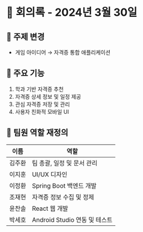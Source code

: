 # 📅 회의록 - 2024년 3월 30일

## 🔄 주제 변경
- 게임 아이디어 → 자격증 통합 애플리케이션

## 🧩 주요 기능
1. 학과 기반 자격증 추천
2. 자격증 상세 정보 및 일정 제공
3. 관심 자격증 저장 및 관리
4. 사용자 친화적 모바일 UI

## 👥 팀원 역할 재정의
| 이름 | 역할 |
|------|------|
| 김주환 | 팀 총괄, 일정 및 문서 관리 |
| 이지훈 | UI/UX 디자인 |
| 이정환 | Spring Boot 백엔드 개발 |
| 조재현 | 자격증 정보 수집 및 정제 |
| 윤찬솔 | React 웹 개발 |
| 박세호 | Android Studio 연동 및 테스트 |

